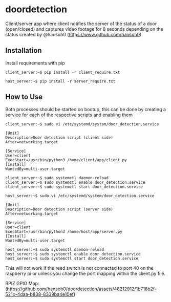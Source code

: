 
# doordetection

Client/server app where client notifies the server of the status of a door (open/closed) and captures video footage for 8 seconds depending on the status created by @hansoh0 (https://www.github.com/hansoh0)


## Installation

Install requirements with pip

```
client_server:~$ pip install -r client_require.txt
```

```
host_server:~$ pip install -r server_require.txt
```
## How to Use
Both processes should be started on bootup, this can be done by creating a service for each of the respective scripts and enabling them
```
client_server:~$ sudo vi /etc/systemd/system/door_detection.service
```
```
[Unit]                                                                                                                                        
Description=Door detection script (client side)
After=networking.target
                
[Service]               
User=client                
ExecStart=/usr/bin/python3 /home/client/app/client.py                                                                                                                                                           
[Install]                
WantedBy=multi-user.target
```
```
client_server:~$ sudo systemctl daemon-reload
client_server:~$ sudo systemctl enable door_detection.service
client_server:~$ sudo systemctl start door_detection.service
```
```
host_server:~$ sudo vi /etc/systemd/system/door_detection.service
```
```
[Unit]                                                                                                                                        
Description=Door detection script (server side)
After=networking.target
                
[Service]               
User=client                
ExecStart=/usr/bin/python3 /home/host/app/server.py                                                                                                                                                           
[Install]                
WantedBy=multi-user.target
```
```
host_server:~$ sudo systemctl daemon-reload
host_server:~$ sudo systemctl enable door_detection.service
host_server:~$ sudo systemctl start door_detection.service
```
This will not work if the reed switch is not connected to port 40 on the raspberry pi or unless you change the port mapping within the client.py file.

RPIZ GPIO Map: (https://github.com/hansoh0/doordetection/assets/48212912/1b718b2f-521c-4daa-b838-8339ba4e10ef)

